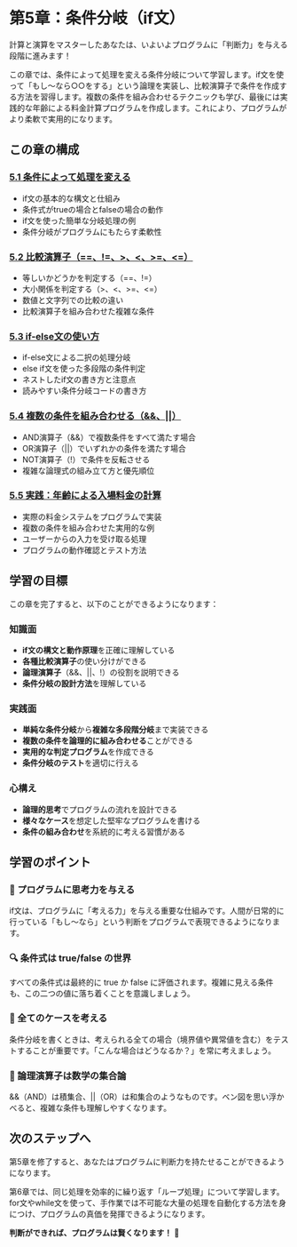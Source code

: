 # 第5章：条件分岐（if文）

計算と演算をマスターしたあなたは、いよいよプログラムに「判断力」を与える段階に進みます！

この章では、条件によって処理を変える条件分岐について学習します。if文を使って「もし〜なら○○をする」という論理を実装し、比較演算子で条件を作成する方法を習得します。複数の条件を組み合わせるテクニックも学び、最後には実践的な年齢による料金計算プログラムを作成します。これにより、プログラムがより柔軟で実用的になります。

## この章の構成

### [5.1 条件によって処理を変える](./5-1.md)
- if文の基本的な構文と仕組み
- 条件式がtrueの場合とfalseの場合の動作
- if文を使った簡単な分岐処理の例
- 条件分岐がプログラムにもたらす柔軟性

### [5.2 比較演算子（==、!=、>、<、>=、<=）](./5-2.md)
- 等しいかどうかを判定する（==、!=）
- 大小関係を判定する（>、<、>=、<=）
- 数値と文字列での比較の違い
- 比較演算子を組み合わせた複雑な条件

### [5.3 if-else文の使い方](./5-3.md)
- if-else文による二択の処理分岐
- else if文を使った多段階の条件判定
- ネストしたif文の書き方と注意点
- 読みやすい条件分岐コードの書き方

### [5.4 複数の条件を組み合わせる（&&、||）](./5-4.md)
- AND演算子（&&）で複数条件をすべて満たす場合
- OR演算子（||）でいずれかの条件を満たす場合
- NOT演算子（!）で条件を反転させる
- 複雑な論理式の組み立て方と優先順位

### [5.5 実践：年齢による入場料金の計算](./5-5.md)
- 実際の料金システムをプログラムで実装
- 複数の条件を組み合わせた実用的な例
- ユーザーからの入力を受け取る処理
- プログラムの動作確認とテスト方法

## 学習の目標

この章を完了すると、以下のことができるようになります：

### 知識面
- **if文の構文と動作原理**を正確に理解している
- **各種比較演算子**の使い分けができる
- **論理演算子**（&&、||、!）の役割を説明できる
- **条件分岐の設計方法**を理解している

### 実践面
- **単純な条件分岐**から**複雑な多段階分岐**まで実装できる
- **複数の条件を論理的に組み合わせる**ことができる
- **実用的な判定プログラム**を作成できる
- **条件分岐のテスト**を適切に行える

### 心構え
- **論理的思考**でプログラムの流れを設計できる
- **様々なケース**を想定した堅牢なプログラムを書ける
- **条件の組み合わせ**を系統的に考える習慣がある

## 学習のポイント

### 🤔 プログラムに思考力を与える
if文は、プログラムに「考える力」を与える重要な仕組みです。人間が日常的に行っている「もし〜なら」という判断をプログラムで表現できるようになります。

### 🔍 条件式は true/false の世界
すべての条件式は最終的に true か false に評価されます。複雑に見える条件も、この二つの値に落ち着くことを意識しましょう。

### 🎯 全てのケースを考える
条件分岐を書くときは、考えられる全ての場合（境界値や異常値を含む）をテストすることが重要です。「こんな場合はどうなるか？」を常に考えましょう。

### 📐 論理演算子は数学の集合論
&&（AND）は積集合、||（OR）は和集合のようなものです。ベン図を思い浮かべると、複雑な条件も理解しやすくなります。

## 次のステップへ

第5章を修了すると、あなたはプログラムに判断力を持たせることができるようになります。

第6章では、同じ処理を効率的に繰り返す「ループ処理」について学習します。for文やwhile文を使って、手作業では不可能な大量の処理を自動化する方法を身につけ、プログラムの真価を発揮できるようになります。

**判断ができれば、プログラムは賢くなります！** 🧠

